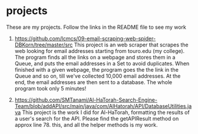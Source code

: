 # projects
These are my projects. Follow the links in the README file to see my work
1) https://github.com/lcmcs/09-email-scraping-web-spider-DBKorn/tree/master/src
This project is an web scraper that scrapes the web looking for email addresses starting from touro.edu (my college). The program finds all the links on a webpage and stores them in a Queue, and puts the email addresses in a Set to avoid duplicates. When finished with a given webpage, the program goes the the link in the Queue and so on, till we've collected 10,000 email addresses. At the end, the email addresses are then sent to a database. The whole program took only 5 minutes!

2) https://github.com/SMTanami/Al-HaTorah-Search-Engine-Team/blob/addAPI/src/main/java/com/AlHatorah/API/DatabaseUtilities.java
This project is the work I did for Al-HaTorah, formatting the results of a user's search for the API. Please find the getAPIResult method on approx line 78. this, and all the helper methods is my work.

